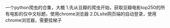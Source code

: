 一个python爬虫的合集，大概
1.先从豆瓣的爬虫开始，获取豆瓣电影top250的所有电影的仅中文标题，使用chrome浏览器
2.DLsite网页端的自动登录，使用chrome浏览器，需要挂梯子
